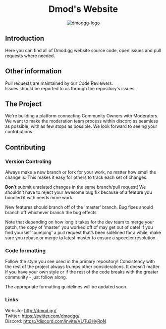 <div align="center">

# Dmod's Website
<img src="./public/logo.png" alt="dmodgg-logo">

</div>

## Introduction
Here you can find all of Dmod.gg website source code, open issues and pull requests where needed. 

## Other information
Pull requests are maintained by our Code Reviewers. <br>
Issues should be reported to us through the repository's issues. 

## The Project 
We're building a platform connecting Community Owners with Moderators. We want to make the moderation team process within discord as seamless as possible, with as few stops as possible. We look forward to seeing your contributions.

## Contributing
### Version Controling
Always make a new branch or fork for your work, no matter how small the change is. This makes it easy for others to track each set of changes.

**Don’t** submit unrelated changes in the same branch/pull request! We shouldn’t have to reject your awesome bug fix because of a feature you bundled it with needs more work.

New features should branch off of the 'master' branch. Bug fixes should branch off whichever branch the bug effects

Note that depending on how long it takes for the dev team to merge your patch, the copy of 'master' you worked off of may get out of date! If you find yourself 'bumping' a pull request that’s been sidelined for a while, make sure you rebase or merge to latest master to ensure a speedier resolution.

### Code formatting

Follow the style you see used in the primary repository! Consistency with the rest of the project always trumps other considerations. It doesn’t matter if you have your own style or if the rest of the code breaks with the greater community - just follow along.

The appropriate formatting guidelines will be updated soon.

### Links 
Website: http://dmod.gg/<br>
Twitter: https://twitter.com/dmodgg/<br>
Discord: https://discord.com/invite/VUTu3HyRpN

